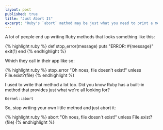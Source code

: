 ```yaml
---
layout: post
published: true
title: "Just Abort It"
excerpt: "Ruby's `abort` method may be just what you need to print a message and exit."
---
```


A lot of people end up writing Ruby methods that looks something like this:

{% highlight ruby %}
def stop_error(message)
  puts "ERROR: #{message}"
  exit(1)
end
{% endhighlight %}

Which they call in their app like so:

{% highlight ruby %}
stop_error "Oh noes, file doesn't exist!" unless File.exist?(file)
{% endhighlight %}

I used to write that method a lot too. Did you know Ruby has a built-in method that provides just what we're all looking for?

`Kernel::abort`

So, stop writing your own little method and just abort it:

{% highlight ruby %}
abort "Oh noes, file doesn't exist!" unless File.exist?(file)
{% endhighlight %}
